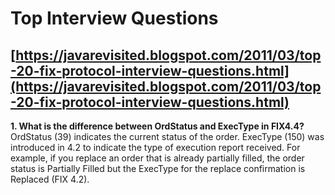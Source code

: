 # Top Interview Questions

## [https://javarevisited.blogspot.com/2011/03/top-20-fix-protocol-interview-questions.html](https://javarevisited.blogspot.com/2011/03/top-20-fix-protocol-interview-questions.html)

**1. What is the difference between OrdStatus and ExecType in FIX4.4?**  
OrdStatus \(39\) indicates the current status of the order. ExecType \(150\) was introduced in 4.2 to indicate the type of execution report received. For example, if you replace an order that is already partially filled, the order status is Partially Filled but the ExecType for the replace confirmation is Replaced \(FIX 4.2\).  
  


